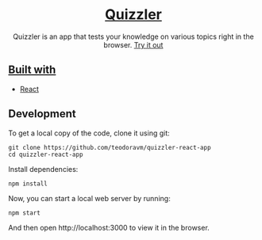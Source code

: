 <h1 align="center">
  <a href="https://luxury-dango-41c785.netlify.app/">
    Quizzler
  </a>
</h1>

<p align="center">
  Quizzler is an app that tests your knowledge on various topics right in the browser. <a href="https://luxury-dango-41c785.netlify.app/">Try it out</>
</p>

## Built with
- [React](http://reactjs.org)
  
## Development

To get a local copy of the code, clone it using git:

```
git clone https://github.com/teodoravm/quizzler-react-app
cd quizzler-react-app
```

Install dependencies:

```
npm install
```

Now, you can start a local web server by running:

```
npm start
```

And then open http://localhost:3000 to view it in the browser.
